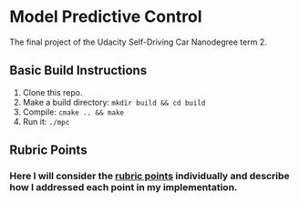# Model Predictive Control
The final project of the Udacity Self-Driving Car Nanodegree term 2.

## Basic Build Instructions

1. Clone this repo.
2. Make a build directory: `mkdir build && cd build`
3. Compile: `cmake .. && make`
4. Run it: `./mpc` 

## Rubric Points
### Here I will consider the [rubric points](https://review.udacity.com/#!/rubrics/896/view) individually and describe how I addressed each point in my implementation.  
